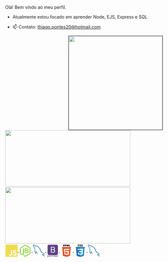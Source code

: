 Olá! Bem vindo ao meu perfil.


  - Atualmente estou focado em aprender Node, EJS, Express e SQL
- 📫 Contato: thiago.pontes20@hotmail.com

    <div style "display:block"> 
     <a align = "center" "500px" href="https://picasion.com/"><img  align = "right" src="https://i.picasion.com/pic91/474af628f2b8652e2b3bf52f45148061.gif" width="300" height="300" border="1">
  </div>
  
 
 
 <div>
  <a href="https://github.com/thiago-klairo">
  <img  width ="400px" height="180em" src="https://github-readme-stats.vercel.app/api?username=thiago-klairo&show_icons=true&theme=dark&include_all_commits=true&count_private=true"/>
  <img  width ="400px" height="180em" src="https://github-readme-stats.vercel.app/api/top-langs/?username=thiago-klairo&layout=compact&langs_count=7&theme=dark"/>
</div>
   
  <div>  <img align="center" alt="TH" height="40" width="40" src="https://raw.githubusercontent.com/devicons/devicon/master/icons/javascript/javascript-plain.svg">
 <img align="center" alt="TH" height="40" width="40" src="https://github.com/devicons/devicon/blob/master/icons/nodejs/nodejs-original.svg"> 
   <img align="center" alt="TH" height="40" width="40" src="https://github.com/devicons/devicon/blob/master/icons/mysql/mysql-original.svg"> 
     <img align="center" alt="TH" height="40" width="40" src="https://github.com/devicons/devicon/blob/master/icons/bootstrap/bootstrap-plain-wordmark.svg"> 
     <img align="center" alt="TH" height="40" width="40" src="https://github.com/devicons/devicon/blob/master/icons/html5/html5-original-wordmark.svg"> 
     <img align="center" alt="TH" height="40" width="40" src="https://github.com/devicons/devicon/blob/master/icons/css3/css3-original-wordmark.svg">
        <img align="center" alt="TH" height="40" width="40" src="https://github.com/devicons/devicon/blob/master/icons/mysql/mysql-original.svg">

  </div>  <br>
    
    
    

  


  
